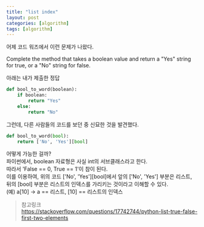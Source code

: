 ```yaml
---
title: "list index"
layout: post
categories: [algorithm]
tags: [algorithm]
---
```

어제 코드 워즈에서 이런 문제가 나왔다.

Complete the method that takes a boolean value and return a "Yes" string for true, or a "No" string for false.

아래는 내가 제출한 정답

```python
def bool_to_word(boolean):
    if boolean:
        return "Yes"
    else:
        return "No"
```

그런데, 다른 사람들의 코드를 보던 중 신묘한 것을 발견했다.

```python
def bool_to_word(bool):
    return ['No', 'Yes'][bool]
```

어떻게 가능한 걸까?  
파이썬에서, boolean 자료형은 사실 int의 서브클래스라고 한다.  
따라서 'False == 0, True == 1'이 참이 된다.  
이를 이용하여, 위의 코드 ['No', 'Yes'][bool]에서 앞의 ['No', 'Yes'] 부분은 리스트, 뒤의 [bool] 부분은 리스트의 인덱스를 가리키는 것이라고 이해할 수 있다.  
(예) a[10] -> a == 리스트, [10] == 리스트의 인덱스

>참고링크  
><https://stackoverflow.com/questions/17742744/python-list-true-false-first-two-elements>